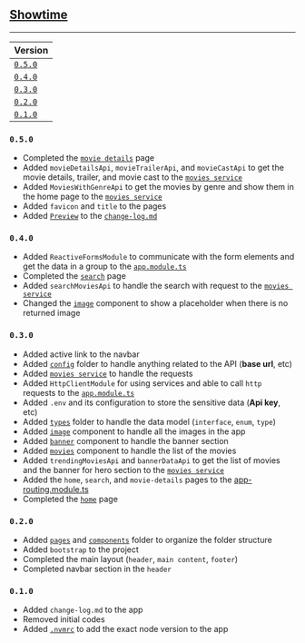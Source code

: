 ## <u>Showtime</u>

---

| Version            |
|:-------------------|
| [`0.5.0`](#v0.5.0) |
| [`0.4.0`](#v0.4.0) |
| [`0.3.0`](#v0.3.0) |
| [`0.2.0`](#v0.2.0) |
| [`0.1.0`](#v0.1.0) |


### <a id="v0.5.0"/>`0.5.0`

- Completed the [`movie details`](./src/app/pages/movie-details) page
- Added `movieDetailsApi`, `movieTrailerApi`, and `movieCastApi` to get the movie details, trailer, and movie cast to the [`movies service`](./src/app/services/movies.service.ts)
- Added `MoviesWithGenreApi` to get the movies by genre and show them in the home page to the [`movies service`](./src/app/services/movies.service.ts)
- Added `favicon` and `title` to the pages
- Added [`Preview`](./src/assets/showtime-preview.webm) to the [`change-log.md`](./change-log.md)

### <a id="v0.4.0"/>`0.4.0`

- Added `ReactiveFormsModule` to communicate with the form elements and get the data in a group to the [`app.module.ts`](./src/app/app.module.ts)
- Completed the [`search`](./src/app/pages/search) page
- Added `searchMoviesApi` to handle the search with request to the [`movies service`](./src/app/services/movies.service.ts)
- Changed the [`image`](./src/app/components/image) component to show a placeholder when there is no returned image

### <a id="v0.3.0"/>`0.3.0`

- Added active link to the navbar
- Added [`config`](./src/app/config) folder to handle anything related to the API (**base url**, etc)
- Added [`movies service`](./src/app/services/movies.service.ts) to handle the requests
- Added `HttpClientModule` for using services and able to call `http` requests to the [`app.module.ts`](./src/app/app.module.ts)
- Added `.env` and its configuration to store the sensitive data (**Api key**, etc)
- Added [`types`](./src/app/types) folder to handle the data model (`interface`, `enum`, `type`)
- Added [`image`](./src/app/components/image) component to handle all the images in the app
- Added [`banner`](./src/app/pages/home/components/banner) component to handle the banner section
- Added [`movies`](./src/app/pages/home/components/movies) component to handle the list of the movies
- Added `trendingMoviesApi` and `bannerDataApi` to get the list of movies and the banner for hero section to the [`movies service`](./src/app/services/movies.service.ts)
- Added the `home`, `search`, and `movie-details` pages to the [app-routing.module.ts](./src/app/app-routing.module.ts)
- Completed the [`home`](./src/app/pages/home) page

### <a id="v0.2.0"/>`0.2.0`

- Added [`pages`](./src/app/pages) and [`components`](./src/app/components) folder to organize the folder structure
- Added `bootstrap` to the project
- Completed the main layout (`header`, `main content`, `footer`)
- Completed navbar section in the `header`

### <a id="v0.1.0"/>`0.1.0`

- Added `change-log.md` to the app
- Removed initial codes
- Added [`.nvmrc`](./.nvmrc) to add the exact node version to the app
